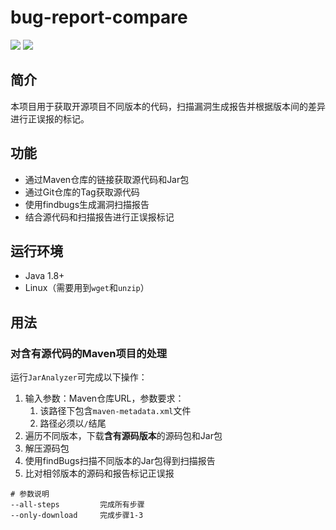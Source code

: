 # bug-report-compare

![](https://img.shields.io/badge/language-java-blue.svg) ![](https://img.shields.io/badge/platform-linux-lightgrey.svg)

## 简介

本项目用于获取开源项目不同版本的代码，扫描漏洞生成报告并根据版本间的差异进行正误报的标记。

## 功能

- 通过Maven仓库的链接获取源代码和Jar包
- 通过Git仓库的Tag获取源代码
- 使用findbugs生成漏洞扫描报告
- 结合源代码和扫描报告进行正误报标记

## 运行环境

- Java 1.8+
- Linux（需要用到`wget`和`unzip`）

## 用法

### 对含有源代码的Maven项目的处理

运行`JarAnalyzer`可完成以下操作：

1. 输入参数：Maven仓库URL，参数要求：
   1. 该路径下包含`maven-metadata.xml`文件
   2. 路径必须以`/`结尾
2. 遍历不同版本，下载**含有源码版本**的源码包和Jar包
3. 解压源码包
4. 使用findBugs扫描不同版本的Jar包得到扫描报告
5. 比对相邻版本的源码和报告标记正误报

```
# 参数说明
--all-steps			完成所有步骤
--only-download		完成步骤1-3
```

